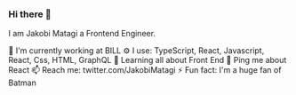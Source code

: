 ### Hi there 👋

I am Jakobi Matagi a Frontend Engineer.


🏢 I'm currently working at BILL
⚙️ I use: TypeScript, React, Javascript, React, Css, HTML, GraphQL
🌱 Learning all about Front End
💬 Ping me about React
📫 Reach me: twitter.com/JakobiMatagi
⚡️ Fun fact: I'm a huge fan of Batman
